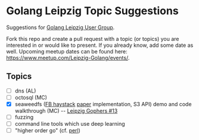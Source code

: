 # Golang Leipzig Topic Suggestions

Suggestions for [Golang Leipzig User Group](https://www.meetup.com/Leipzig-Golang/).

Fork this repo and create a pull request with a topic (or topics) you are interested in or would like to present. If you already know, add some date as well. Upcoming meetup dates can be found here: https://www.meetup.com/Leipzig-Golang/events/.

## Topics

* [ ] dns (AL)
* [ ] octosql (MC)
* [x] seaweedfs ([FB
  haystack](https://engineering.fb.com/core-data/needle-in-a-haystack-efficient-storage-of-billions-of-photos/)
[paper](https://www.usenix.org/legacy/event/osdi10/tech/full_papers/Beaver.pdf)
implementation, S3 API) demo and code walkthrough (MC) -- [Leipzig Gophers #13](https://golangleipzig.space/posts/meetup-13-wrapup/)
* [ ] fuzzing
* [ ] command line tools which use deep learning
* [ ] "higher order go" (cf. [perl](https://hop.perl.plover.com/book/pdf/HigherOrderPerl.pdf#page=3))
